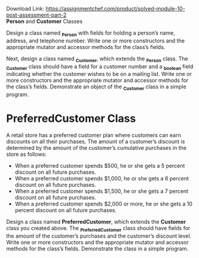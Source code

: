 Download Link: https://assignmentchef.com/product/solved-module-10-post-assessment-part-2
<br>
<strong>Person</strong> and <strong>Customer</strong> Classes

Design a class named <strong><sub>Person</sub></strong> with fields for holding a person’s name, address, and telephone number. Write one or more constructors and the appropriate mutator and accessor methods for the class’s fields.

Next, design a class named <strong><sub>Customer</sub></strong>, which extends the <strong><sub>Person</sub></strong> class. The <strong><sub>Customer</sub></strong> class should have a field for a customer number and a <strong><sub>boolean</sub></strong> field indicating whether the customer wishes to be on a mailing list. Write one or more constructors and the appropriate mutator and accessor methods for the class’s fields. Demonstrate an object of the <strong><sub>Customer</sub></strong> class in a simple program.

<h1>PreferredCustomer Class</h1>

A retail store has a preferred customer plan where customers can earn discounts on all their purchases. The amount of a customer’s discount is determined by the amount of the customer’s cumulative purchases in the store as follows:

<ul>

 <li>When a preferred customer spends $500, he or she gets a 5 percent discount on all future purchases.</li>

 <li>When a preferred customer spends $1,000, he or she gets a 6 percent discount on all future purchases.</li>

 <li>When a preferred customer spends $1,500, he or she gets a 7 percent discount on all future purchases.</li>

 <li>When a preferred customer spends $2,000 or more, he or she gets a 10 percent discount on all future purchases.</li>

</ul>

Design a class named <strong>PreferredCustomer</strong>, which extends the <strong>Customer</strong> class you created above. The <strong><sub>PreferredCustomer</sub></strong> class should have fields for the amount of the customer’s purchases and the customer’s discount level. Write one or more constructors and the appropriate mutator and accessor methods for the class’s fields. Demonstrate the class in a simple program.